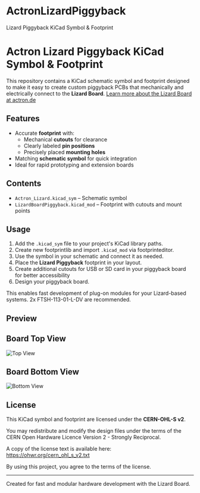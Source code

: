 # ActronLizardPiggyback
Lizard Piggyback KiCad Symbol &amp; Footprint
# Actron Lizard Piggyback KiCad Symbol & Footprint

This repository contains a KiCad schematic symbol and footprint designed to make it easy to create custom piggyback PCBs that mechanically and electrically connect to the **Lizard Board**. 
[Learn more about the Lizard Board at actron.de](https://www.actron.de/lizard/)

## Features

- Accurate **footprint** with:
  - Mechanical **cutouts** for clearance
  - Clearly labeled **pin positions**
  - Precisely placed **mounting holes**
- Matching **schematic symbol** for quick integration
- Ideal for rapid prototyping and extension boards

## Contents

- `Actron_Lizard.kicad_sym` – Schematic symbol
- `LizardBoardPiggyback.kicad_mod` – Footprint with cutouts and mount points

## Usage

1. Add the `.kicad_sym` file to your project's KiCad library paths.
2. Create new footprintlib and import `.kicad_mod` via footprinteditor.
3. Use the symbol in your schematic and connect it as needed.
4. Place the **Lizard Piggyback** footprint in your layout.
5. Create additional cutouts for USB or SD card in your piggyback board for better accessibility
6. Design your piggyback board.

This enables fast development of plug-on modules for your Lizard-based systems.
2x FTSH-113-01-L-DV are recommended.

## Preview

## Board Top View
![Top View](images/TOP.jpeg)

## Board Bottom View
![Bottom View](images/BOT.jpeg)

## License

This KiCad symbol and footprint are licensed under the **CERN-OHL-S v2**.

You may redistribute and modify the design files under the terms of the CERN Open Hardware Licence Version 2 - Strongly Reciprocal.

A copy of the license text is available here:  
https://ohwr.org/cern_ohl_s_v2.txt

By using this project, you agree to the terms of the license.

---

Created for fast and modular hardware development with the Lizard Board.
